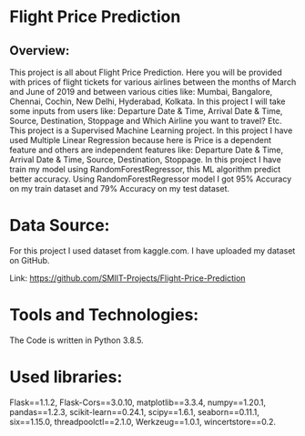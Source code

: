 # Flight Price Prediction
## Overview: 
This project is all about Flight Price Prediction. Here you will be provided with prices of flight tickets for various airlines between the months of March and June of 2019 and between various cities like: Mumbai, Bangalore, Chennai, Cochin, New Delhi, Hyderabad, Kolkata. In this project I will take some inputs from users like: Departure Date & Time, Arrival Date & Time, Source, Destination, Stoppage and Which Airline you want to travel? Etc. This project is a Supervised Machine Learning project. In this project I have used Multiple Linear Regression because here is Price is a dependent feature and others are independent features like: Departure Date & Time, Arrival Date & Time, Source, Destination, Stoppage. In this project I have train my model using RandomForestRegressor, this ML algorithm predict better accuracy. Using RandomForestRegressor model I got 95% Accuracy on my train dataset and 79% Accuracy on my test dataset.

# Data Source:
For this project I used dataset from kaggle.com. I have uploaded my dataset on GitHub.

Link: https://github.com/SMIIT-Projects/Flight-Price-Prediction

# Tools and Technologies:
The Code is written in Python 3.8.5. 

# Used libraries:
Flask==1.1.2, Flask-Cors==3.0.10, matplotlib==3.3.4, numpy==1.20.1, pandas==1.2.3, scikit-learn==0.24.1, scipy==1.6.1, seaborn==0.11.1, six==1.15.0, threadpoolctl==2.1.0, Werkzeug==1.0.1, wincertstore==0.2.










